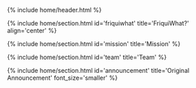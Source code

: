 {% include home/header.html %}

<!-- FriquiWhat? -->
{% include home/section.html id='friquiwhat' title='FriquiWhat?' align='center' %}

<!-- Mission -->
{% include home/section.html id='mission' title='Mission' %}

<!-- Team -->
{% include home/section.html id='team' title='Team' %}

<!-- Original Announcement -->
{% include home/section.html id='announcement' title='Original Announcement' font_size='smaller' %}
